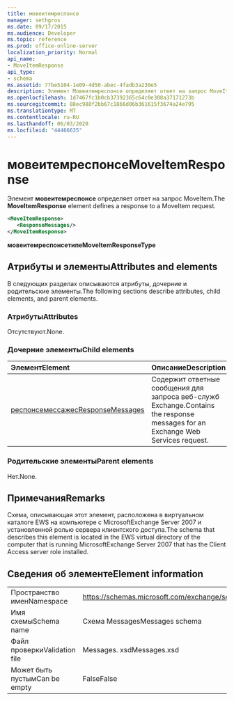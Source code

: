 ```yaml
---
title: мовеитемреспонсе
manager: sethgros
ms.date: 09/17/2015
ms.audience: Developer
ms.topic: reference
ms.prod: office-online-server
localization_priority: Normal
api_name:
- MoveItemResponse
api_type:
- schema
ms.assetid: 77be5104-1e09-4d50-abec-4fadb3a230e5
description: Элемент Мовеитемреспонсе определяет ответ на запрос MoveItem.
ms.openlocfilehash: 1d7467fc1b0cb37392365c64c0e308a37171273b
ms.sourcegitcommit: 88ec988f2bb67c1866d06b361615f3674a24e795
ms.translationtype: MT
ms.contentlocale: ru-RU
ms.lasthandoff: 06/03/2020
ms.locfileid: "44466635"
---
```

# <a name="moveitemresponse"></a><span data-ttu-id="e98bc-103">мовеитемреспонсе</span><span class="sxs-lookup"><span data-stu-id="e98bc-103">MoveItemResponse</span></span>

<span data-ttu-id="e98bc-104">Элемент **мовеитемреспонсе** определяет ответ на запрос MoveItem.</span><span class="sxs-lookup"><span data-stu-id="e98bc-104">The **MoveItemResponse** element defines a response to a MoveItem request.</span></span> 
  
```xml
<MoveItemResponse>
   <ResponseMessages/>
</MoveItemResponse>
```

 <span data-ttu-id="e98bc-105">**мовеитемреспонсетипе**</span><span class="sxs-lookup"><span data-stu-id="e98bc-105">**MoveItemResponseType**</span></span>
## <a name="attributes-and-elements"></a><span data-ttu-id="e98bc-106">Атрибуты и элементы</span><span class="sxs-lookup"><span data-stu-id="e98bc-106">Attributes and elements</span></span>

<span data-ttu-id="e98bc-107">В следующих разделах описываются атрибуты, дочерние и родительские элементы.</span><span class="sxs-lookup"><span data-stu-id="e98bc-107">The following sections describe attributes, child elements, and parent elements.</span></span>
  
### <a name="attributes"></a><span data-ttu-id="e98bc-108">Атрибуты</span><span class="sxs-lookup"><span data-stu-id="e98bc-108">Attributes</span></span>

<span data-ttu-id="e98bc-109">Отсутствуют.</span><span class="sxs-lookup"><span data-stu-id="e98bc-109">None.</span></span>
  
### <a name="child-elements"></a><span data-ttu-id="e98bc-110">Дочерние элементы</span><span class="sxs-lookup"><span data-stu-id="e98bc-110">Child elements</span></span>

|<span data-ttu-id="e98bc-111">**Элемент**</span><span class="sxs-lookup"><span data-stu-id="e98bc-111">**Element**</span></span>|<span data-ttu-id="e98bc-112">**Описание**</span><span class="sxs-lookup"><span data-stu-id="e98bc-112">**Description**</span></span>|
|:-----|:-----|
|[<span data-ttu-id="e98bc-113">респонсемессажес</span><span class="sxs-lookup"><span data-stu-id="e98bc-113">ResponseMessages</span></span>](responsemessages.md) <br/> |<span data-ttu-id="e98bc-114">Содержит ответные сообщения для запроса веб-служб Exchange.</span><span class="sxs-lookup"><span data-stu-id="e98bc-114">Contains the response messages for an Exchange Web Services request.</span></span>  <br/> |
   
### <a name="parent-elements"></a><span data-ttu-id="e98bc-115">Родительские элементы</span><span class="sxs-lookup"><span data-stu-id="e98bc-115">Parent elements</span></span>

<span data-ttu-id="e98bc-116">Нет.</span><span class="sxs-lookup"><span data-stu-id="e98bc-116">None.</span></span>
  
## <a name="remarks"></a><span data-ttu-id="e98bc-117">Примечания</span><span class="sxs-lookup"><span data-stu-id="e98bc-117">Remarks</span></span>

<span data-ttu-id="e98bc-118">Схема, описывающая этот элемент, расположена в виртуальном каталоге EWS на компьютере с MicrosoftExchange Server 2007 и установленной ролью сервера клиентского доступа.</span><span class="sxs-lookup"><span data-stu-id="e98bc-118">The schema that describes this element is located in the EWS virtual directory of the computer that is running MicrosoftExchange Server 2007 that has the Client Access server role installed.</span></span>
  
## <a name="element-information"></a><span data-ttu-id="e98bc-119">Сведения об элементе</span><span class="sxs-lookup"><span data-stu-id="e98bc-119">Element information</span></span>

|||
|:-----|:-----|
|<span data-ttu-id="e98bc-120">Пространство имен</span><span class="sxs-lookup"><span data-stu-id="e98bc-120">Namespace</span></span>  <br/> |https://schemas.microsoft.com/exchange/services/2006/messages  <br/> |
|<span data-ttu-id="e98bc-121">Имя схемы</span><span class="sxs-lookup"><span data-stu-id="e98bc-121">Schema name</span></span>  <br/> |<span data-ttu-id="e98bc-122">Схема Messages</span><span class="sxs-lookup"><span data-stu-id="e98bc-122">Messages schema</span></span>  <br/> |
|<span data-ttu-id="e98bc-123">Файл проверки</span><span class="sxs-lookup"><span data-stu-id="e98bc-123">Validation file</span></span>  <br/> |<span data-ttu-id="e98bc-124">Messages. xsd</span><span class="sxs-lookup"><span data-stu-id="e98bc-124">Messages.xsd</span></span>  <br/> |
|<span data-ttu-id="e98bc-125">Может быть пустым</span><span class="sxs-lookup"><span data-stu-id="e98bc-125">Can be empty</span></span>  <br/> |<span data-ttu-id="e98bc-126">False</span><span class="sxs-lookup"><span data-stu-id="e98bc-126">False</span></span>  <br/> |
   


